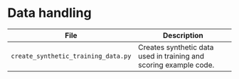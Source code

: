 # Data handling

|File|Description|
|----|-----------|
|`create_synthetic_training_data.py`|Creates synthetic data used in training and scoring example code.|